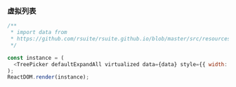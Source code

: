 ### 虚拟列表

<!--start-code-->

```js
/**
 * import data from
 * https://github.com/rsuite/rsuite.github.io/blob/master/src/resources/data/city-simplified.ts
 */

const instance = (
  <TreePicker defaultExpandAll virtualized data={data} style={{ width: 246 }} />
);
ReactDOM.render(instance);
```

<!--end-code-->
